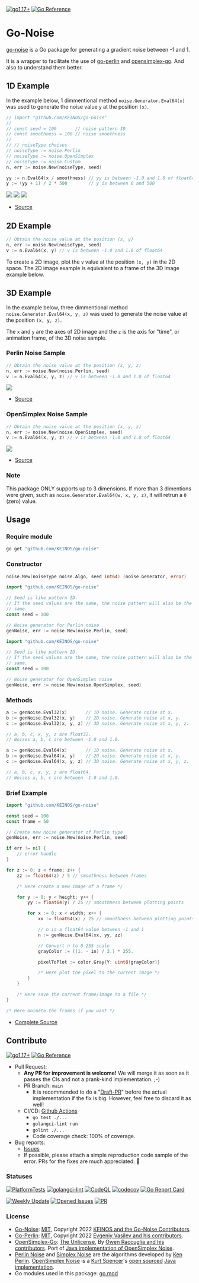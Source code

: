 [![go1.17+](https://github.com/KEINOS/go-noise/actions/workflows/go-versions.yml/badge.svg)](https://github.com/KEINOS/go-noise/actions/workflows/go-versions.yml "This package supports Go 1.17 or later")
[![Go Reference](https://pkg.go.dev/badge/github.com/KEINOS/go-noise.svg)](https://pkg.go.dev/github.com/KEINOS/go-noise/ "View document and reference of this package")

# Go-Noise

[go-noise](https://github.com/KEINOS/go-noise) is a Go package for generating a gradient noise between -1 and 1.

It is a wrapper to facilitate the use of [go-perlin](https://github.com/aquilax/go-perlin) and [opensimplex-go](https://github.com/ojrac/opensimplex-go). And also to understand them better.

## 1D Example

In the example below, 1 dimmentional method `noise.Generator.Eval64(x)` was used to generate the noise value `y` at the position `(x)`.

```go
// import "github.com/KEINOS/go-noise"
//
// const seed = 100       // noise pattern ID
// const smoothness = 100 // noise smoothness
//
// // noiseType choises
// noiseType := noise.Perlin
// noiseType := noise.OpenSimplex
// noiseType := noise.Custom
n, err := noise.New(noiseType, seed)

yy := n.Eval64(x / smoothness) // yy is between -1.0 and 1.0 of float64
y := (yy + 1) / 2 * 500        // y is between 0 and 500
```

![](./_example/2d/2d_perlin.png)
![](./_example/2d/2d_opensimplex.png)
![](./_example/2d/2d_pseudorandom.png)

- [Source](./_example/2d)

## 2D Example

```go
// Obtain the noise value at the position (x, y)
n, err := noise.New(noiseType, seed)
v := n.Eval64(x, y) // v is between -1.0 and 1.0 of float64
```

To create a 2D image, plot the `v` value at the position `(x, y)` in the 2D space. The 2D image example is equivalent to a frame of the 3D image example below.

## 3D Example

In the example below, three dimmentional method `noise.Generator.Eval64(x, y, z)` was used to generate the noise value at the position `(x, y, z)`.

The `x` and `y` are the axes of 2D image and the `z` is the axis for "time", or animation frame, of the 3D noise sample.

### Perlin Noise Sample

```go
// Obtain the noise value at the position (x, y, z)
n, err := noise.New(noise.Perlin, seed)
v := n.Eval64(x, y, z) // v is between -1.0 and 1.0 of float64
```

![](./_example/3d/animation_perlin.gif)

- [Source](./_example/3d)

### OpenSimplex Noise Sample

```go
// Obtain the noise value at the position (x, y, z)
n, err := noise.New(noise.OpenSimplex, seed)
v := n.Eval64(x, y, z) // v is between -1.0 and 1.0 of float64
```

![](./_example/3d/animation_opensimplex.gif)

- [Source](./_example/3d)

### Note

This package ONLY supports up to 3 dimensions. If more than 3 dimentions were given, such as `noise.Generator.Eval64(w, x, y, z)`, it will retrun a `0` (zero) value.

## Usage

### Require module

```bash
go get "github.com/KEINOS/go-noise"
```

### Constructor

```go
noise.New(noiseType noise.Algo, seed int64) (noise.Generator, error)
```

```go
import "github.com/KEINOS/go-noise"

// Seed is like pattern ID.
// If the seed values are the same, the noise pattern will also be the
// same.
const seed = 100

// Noise generator for Perlin noise
genNoise, err := noise.New(noise.Perlin, seed)
```
```go
import "github.com/KEINOS/go-noise"

// Seed is like pattern ID.
// If the seed values are the same, the noise pattern will also be the
// same.
const seed = 100

// Noise generator for OpenSimplex noise
genNoise, err := noise.New(noise.OpenSimplex, seed)
```

### Methods

```go
a := genNoise.Eval32(x)       // 1D noise. Generate noise at x.
b := genNoise.Eval32(x, y)    // 2D noise. Generate noise at x, y.
c := genNoise.Eval32(x, y, z) // 3D noise. Generate noise at x, y, z.

// a, b, c, x, y, z are float32.
// Noises a, b, c are between -1.0 and 1.0.
```
```go
a := genNoise.Eval64(x)       // 1D noise. Generate noise at x.
b := genNoise.Eval64(x, y)    // 2D noise. Generate noise at x, y.
c := genNoise.Eval64(x, y, z) // 3D noise. Generate noise at x, y, z.

// a, b, c, x, y, z are float64.
// Noises a, b, c are between -1.0 and 1.0.
```

### Brief Example

```go
import "github.com/KEINOS/go-noise"

const seed = 100
const frame = 50

// Create new noise generator of Perlin type
genNoise, err := noise.New(noise.Perlin, seed)

if err != nil {
    // error handle
}

for z := 0; z < frame; z++ {
    zz := float64(z) / 5 // smoothness between frames

    /* Here create a new image of a frame */

    for y := 0; y < height; y++ {
        yy := float64(y) / 25 // smoothness between plotting points

        for x := 0; x < width; x++ {
            xx := float64(x) / 25 // smoothness between plotting points

            // n is a float64 value between -1 and 1
            n := genNoise.Eval64(xx, yy, zz)

            // Convert n to 0-255 scale
            grayColor := ((1. - in) / 2.) * 255.

            pixelToPlot := color.Gray{Y: uint8(grayColor)}

            /* Here plot the pixel to the current image */
        }
    }

    /* Here save the current frame/image to a file */
}

/* Here animate the frames if you want */
```

- [Complete Source](./_example/3d)

## Contribute

[![go1.17+](https://github.com/KEINOS/go-noise/actions/workflows/go-versions.yml/badge.svg)](https://github.com/KEINOS/go-noise/actions/workflows/go-versions.yml "This package supports Go 1.17 or later")
[![Go Reference](https://pkg.go.dev/badge/github.com/KEINOS/go-noise.svg)](https://pkg.go.dev/github.com/KEINOS/go-noise/ "View document and reference of this package")

- Pull Request:
    - **Any PR for improvement is welcome!** We will merge it as soon as it passes the CIs and not a prank-kind implementation. ;-)
    - PR Branch: `main`
        - It is recommended to do a "[Draft-PR](https://github.blog/2019-02-14-introducing-draft-pull-requests/)" before the actual implementation if the fix is big. However, feel free to discard it as well!
    - CI/CD: [Github Actions](./.github/workflows)
        - `go test ./...`
        - `golangci-lint run`
        - `golint ./...`
        - Code coverage check: 100% of coverage.
- Bug reports:
    - [Issues](https://github.com/KEINOS/go-noise/issues)
    - If possible, please attach a simple reproduction code sample of the error. PRs for the fixes are much appreciated. 🙏

### Statuses

[![PlatformTests](https://github.com/KEINOS/go-noise/actions/workflows/platform-test.yml/badge.svg)](https://github.com/KEINOS/go-noise/actions/workflows/platform-test.yml "Tests on Linux, macOS, Windows platforms")
[![golangci-lint](https://github.com/KEINOS/go-noise/actions/workflows/golangci-lint.yml/badge.svg)](https://github.com/KEINOS/go-noise/actions/workflows/golangci-lint.yml "Static analysis and lint check by golangci-lint")
[![CodeQL](https://github.com/KEINOS/go-noise/actions/workflows/codeQL-analysis.yml/badge.svg)](https://github.com/KEINOS/go-noise/actions/workflows/codeQL-analysis.yml "Security and vulnerability analysis by CodeQL")
[![codecov](https://codecov.io/gh/KEINOS/go-noise/branch/main/graph/badge.svg?token=cFoXdcwtaj)](https://codecov.io/gh/KEINOS/go-noise "Code coverage")
[![Go Report Card](https://goreportcard.com/badge/github.com/KEINOS/go-noise)](https://goreportcard.com/report/github.com/KEINOS/go-noise "Code quality")

[![Weekly Update](https://github.com/KEINOS/go-noise/actions/workflows/weekly-update.yml/badge.svg)](https://github.com/KEINOS/go-noise/actions/workflows/weekly-update.yml "Update go.mod to latest version")
[![Opened Issues](https://img.shields.io/github/issues/KEINOS/go-noise?color=lightblue&logo=github)](https://github.com/KEINOS/go-noise/issues "Opened issues")
[![PR](https://img.shields.io/github/issues-pr/KEINOS/go-noise?color=lightblue&logo=github)](https://github.com/KEINOS/go-noise/pulls "Pull Requests")

### License

- [Go-Noise](https://github.com/KEINOS/go-noise): [MIT](https://github.com/KEINOS/go-noise/blob/main/LICENSE), Copyright 2022 [KEINOS and the Go-Noise Contributors](https://github.com/KEINOS/go-noise/graphs/contributors).
- [Go-Perlin](https://github.com/aquilax/go-perlin): [MIT](https://github.com/aquilax/go-perlin/blob/master/LICENSE), Copyright 2022 [Evgeniy Vasilev and his contributors](https://github.com/aquilax/go-perlin/graphs/contributors).
- [OpenSimplex-Go](https://github.com/ojrac/opensimplex-go): [The Unlicense](https://github.com/ojrac/opensimplex-go/blob/main/LICENSE), By [Owen Raccuglia and his contributors](https://github.com/ojrac/opensimplex-go/graphs/contributors). Port of [Java implementation of OpenSimplex Noise](https://gist.github.com/KdotJPG/b1270127455a94ac5d19).
- [Perlin Noise](https://en.wikipedia.org/wiki/Perlin_noise) and [Simplex Noise](https://en.wikipedia.org/wiki/Simplex_noise) are the algorithms developed by [Ken Perlin](https://en.wikipedia.org/wiki/Ken_Perlin). [OpenSimplex Noise](https://en.wikipedia.org/wiki/OpenSimplex_noise) is a [Kurt Spencer](https://github.com/KdotJPG/)'s [open sourced](https://gist.github.com/KdotJPG/b1270127455a94ac5d19#file-unlicense) [Java implementation](https://uniblock.tumblr.com/post/97868843242/noise).
- Go modules used in this package: [go.mod](https://github.com/KEINOS/go-noise/blob/main/go.mod)